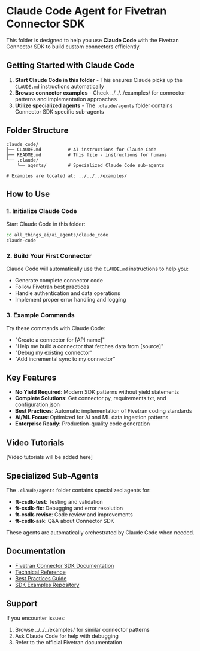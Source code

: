 # Claude Code Agent for Fivetran Connector SDK

This folder is designed to help you use **Claude Code** with the Fivetran Connector SDK to build custom connectors efficiently.

## Getting Started with Claude Code

1. **Start Claude Code in this folder** - This ensures Claude picks up the `CLAUDE.md` instructions automatically
2. **Browse connector examples** - Check ../../../examples/ for connector patterns and implementation approaches
3. **Utilize specialized agents** - The `.claude/agents` folder contains Connector SDK specific sub-agents

## Folder Structure

```
claude_code/
├── CLAUDE.md          # AI instructions for Claude Code
├── README.md          # This file - instructions for humans
└── .claude/
    └── agents/        # Specialized Claude Code sub-agents

# Examples are located at: ../../../examples/
```

## How to Use

### 1. Initialize Claude Code
Start Claude Code in this folder:
```bash
cd all_things_ai/ai_agents/claude_code
claude-code
```

### 2. Build Your First Connector
Claude Code will automatically use the `CLAUDE.md` instructions to help you:
- Generate complete connector code
- Follow Fivetran best practices
- Handle authentication and data operations
- Implement proper error handling and logging

### 3. Example Commands
Try these commands with Claude Code:
- "Create a connector for [API name]"
- "Help me build a connector that fetches data from [source]"
- "Debug my existing connector"
- "Add incremental sync to my connector"

## Key Features

- **No Yield Required**: Modern SDK patterns without yield statements
- **Complete Solutions**: Get connector.py, requirements.txt, and configuration.json
- **Best Practices**: Automatic implementation of Fivetran coding standards
- **AI/ML Focus**: Optimized for AI and ML data ingestion patterns
- **Enterprise Ready**: Production-quality code generation

## Video Tutorials

[Video tutorials will be added here]

## Specialized Sub-Agents

The `.claude/agents` folder contains specialized agents for:
- **ft-csdk-test**: Testing and validation
- **ft-csdk-fix**: Debugging and error resolution
- **ft-csdk-revise**: Code review and improvements
- **ft-csdk-ask**: Q&A about Connector SDK

These agents are automatically orchestrated by Claude Code when needed.

## Documentation

- [Fivetran Connector SDK Documentation](https://fivetran.com/docs/connector-sdk)
- [Technical Reference](https://fivetran.com/docs/connector-sdk/technical-reference)
- [Best Practices Guide](https://fivetran.com/docs/connector-sdk/best-practices)
- [SDK Examples Repository](https://github.com/fivetran/fivetran_connector_sdk/tree/main/examples)

## Support

If you encounter issues:
1. Browse ../../../examples/ for similar connector patterns
2. Ask Claude Code for help with debugging
3. Refer to the official Fivetran documentation